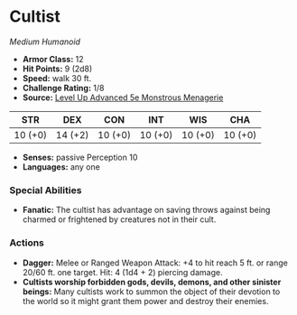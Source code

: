 # Cultist

*Medium* *Humanoid*

- **Armor Class:** 12
- **Hit Points:** 9 (2d8)
- **Speed:** walk 30 ft.
- **Challenge Rating:** 1/8
- **Source:** [Level Up Advanced 5e Monstrous Menagerie](https://www.levelup5e.com)

| STR | DEX | CON | INT | WIS | CHA |
| --- | --- | --- | --- | --- | --- |
| 10 (+0) | 14 (+2) | 10 (+0) | 10 (+0) | 10 (+0) | 10 (+0) |

- **Senses:** passive Perception 10
- **Languages:** any one
### Special Abilities
- **Fanatic:** The cultist has advantage on saving throws against being charmed or frightened by creatures not in their cult.
### Actions
- **Dagger:** Melee or Ranged Weapon Attack: +4 to hit  reach 5 ft. or range 20/60 ft.  one target. Hit: 4 (1d4 + 2) piercing damage.
- **Cultists worship forbidden gods, devils, demons, and other sinister beings:** Many cultists work to summon the object of their devotion to the world so it might grant them power and destroy their enemies.
